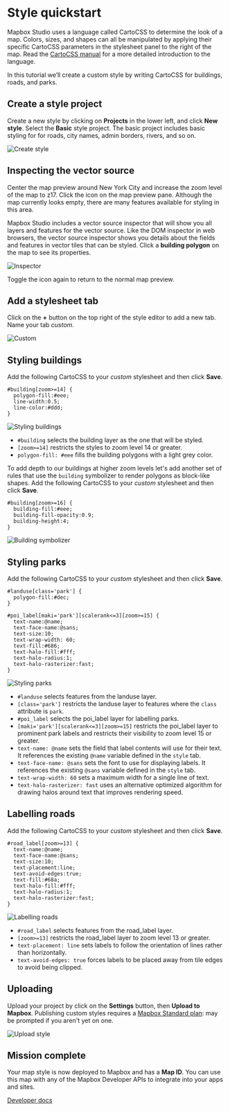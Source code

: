 Style quickstart
================

Mapbox Studio uses a language called CartoCSS to determine the look of a map. Colors, sizes, and shapes can all be manipulated by applying their specific CartoCSS parameters in the stylesheet panel to the right of the map. Read the [CartoCSS manual](https://www.mapbox.com/carto/) for a more detailed introduction to the language.

In this tutorial we’ll create a custom style by writing CartoCSS for buildings, roads, and parks.

Create a style project
----------------------

Create a new style by clicking on __Projects__ in the lower left, and click __New style__. Select the __Basic__ style project. The basic project includes basic styling for for roads, city names, admin borders, rivers, and so on.

![Create style](https://cloud.githubusercontent.com/assets/83384/3870270/d16352ac-20c5-11e4-9728-072b14213f79.png)

Inspecting the vector source
----------------------------

Center the map preview around New York City and increase the zoom level of the map to z17. Click the <span class='icon eye'></span> icon on the map preview pane. Although the map currently looks empty, there are many features available for styling in this area.

Mapbox Studio includes a vector source inspector that will show you all layers and features for the vector source. Like the DOM inspector in web browsers, the vector source inspector shows you details about the fields and features in vector tiles that can be styled. Click a __building polygon__ on the map to see its properties.

![Inspector](https://cloud.githubusercontent.com/assets/3952537/4005631/de34440e-2995-11e4-8907-33905a36a73b.png)


Toggle the <span class='icon eye'></span> icon again to return to the normal map preview.

Add a stylesheet tab
--------------------

Click on the __+__ button on the top right of the style editor to add a new tab. Name your tab _custom_.

![Custom](https://cloud.githubusercontent.com/assets/83384/3870301/4cd8b908-20c7-11e4-8fea-b12665003556.png)

Styling buildings
-----------------

Add the following CartoCSS to your _custom_ stylesheet and then click __Save__.

    #building[zoom>=14] {
      polygon-fill:#eee;
      line-width:0.5;
      line-color:#ddd;
    }

![Styling buildings](https://cloud.githubusercontent.com/assets/83384/3870305/ba0d0a6a-20c7-11e4-9454-a751319ca7e2.png)

- `#building` selects the building layer as the one that will be styled.
- `[zoom>=14]` restricts the styles to zoom level 14 or greater.
- `polygon-fill: #eee` fills the building polygons with a light grey color.

To add depth to our buildings at higher zoom levels let's add another set of rules that use the `building` symbolizer to render polygons as block-like shapes. Add the following CartoCSS to your _custom_ stylesheet and then click __Save__.

    #building[zoom>=16] {
      building-fill:#eee;
      building-fill-opacity:0.9;
      building-height:4;
    }

![Building symbolizer](https://cloud.githubusercontent.com/assets/83384/3870329/bceff796-20c8-11e4-8ff2-23bf7b374bff.png)

Styling parks
-------------

Add the following CartoCSS to your _custom_ stylesheet and then click __Save__.

    #landuse[class='park'] {
      polygon-fill:#dec;
    }

    #poi_label[maki='park'][scalerank<=3][zoom>=15] {
      text-name:@name;
      text-face-name:@sans;
      text-size:10;
      text-wrap-width: 60;
      text-fill:#686;
      text-halo-fill:#fff;
      text-halo-radius:1;
      text-halo-rasterizer:fast;
    }

![Styling parks](https://cloud.githubusercontent.com/assets/83384/3870363/c7b51674-20c9-11e4-8393-9da2f75b5d67.png)

- `#landuse` selects features from the landuse layer.
- `[class='park']` restricts the landuse layer to features where the `class` attribute is `park`.
- `#poi_label` selects the poi_label layer for labelling parks.
- `[maki='park'][scalerank<=3][zoom>=15]` restricts the poi_label layer to prominent park labels and restricts their visibility to zoom level 15 or greater.
- `text-name: @name` sets the field that label contents will use for their text. It references the existing `@name` variable defined in the `style` tab.
- `text-face-name: @sans` sets the font to use for displaying labels. It references the existing `@sans` variable defined in the `style` tab.
- `text-wrap-width: 60` sets a maximum width for a single line of text.
- `text-halo-rasterizer: fast` uses an alternative optimized algorithm for drawing halos around text that improves rendering speed.

Labelling roads
---------------

Add the following CartoCSS to your _custom_ stylesheet and then click __Save__.

    #road_label[zoom>=13] {
      text-name:@name;
      text-face-name:@sans;
      text-size:10;
      text-placement:line;
      text-avoid-edges:true;
      text-fill:#68a;
      text-halo-fill:#fff;
      text-halo-radius:1;
      text-halo-rasterizer:fast;
    }

![Labelling roads](https://cloud.githubusercontent.com/assets/83384/3870380/23717e70-20cb-11e4-99f5-68a80914a0ce.png)

- `#road_label` selects features from the road_label layer.
- `[zoom>=13]` restricts the road_label layer to zoom level 13 or greater.
- `text-placement: line` sets labels to follow the orientation of lines rather than horizontally.
- `text-avoid-edges: true` forces labels to be placed away from tile edges to avoid being clipped.

Uploading
---------

Upload your project by click on the __Settings__ button, then __Upload to Mapbox__. Publishing custom styles requires a [Mapbox Standard plan](https://www.mapbox.com/plans/): may be prompted if you aren't yet on one.

![Upload style](https://cloud.githubusercontent.com/assets/83384/3870412/70cc4fb8-20cd-11e4-89e6-0012952df580.png)

Mission complete
----------------

Your map style is now deployed to Mapbox and has a __Map ID__. You can use this map with any of the Mapbox Developer APIs to integrate into your apps and sites.

<div class='clearfix'>
    <a class='button rcon next margin3 col6' href='https://www.mapbox.com/developers/'>Developer docs</a>
</div>

